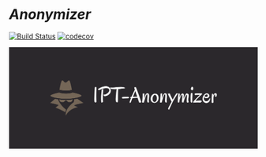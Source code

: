 # *Anonymizer*

[![Build Status](https://travis-ci.com/acutaia/IPT-anonymizer.svg?token=s6pEi1duguKEztqe4QPP&branch=main)](https://travis-ci.com/acutaia/IPT-anonymizer)
[![codecov](https://codecov.io/gh/acutaia/IPT-anonymizer/branch/main/graph/badge.svg?token=AOmd65cwjP)](https://codecov.io/gh/acutaia/IPT-anonymizer)

![image](static/cover.png)


